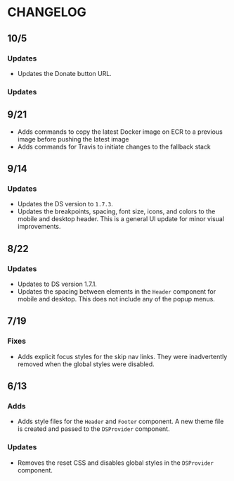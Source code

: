 # CHANGELOG

## 10/5

### Updates

- Updates the Donate button URL.

### Updates

## 9/21

- Adds commands to copy the latest Docker image on ECR to a previous image before pushing the latest image
- Adds commands for Travis to initiate changes to the fallback stack

## 9/14

### Updates

- Updates the DS version to `1.7.3`.
- Updates the breakpoints, spacing, font size, icons, and colors to the mobile and desktop header. This is a general UI update for minor visual improvements.

## 8/22

### Updates

- Updates to DS version 1.7.1.
- Updates the spacing between elements in the `Header` component for mobile and
  desktop. This does not include any of the popup menus.

## 7/19

### Fixes

- Adds explicit focus styles for the skip nav links. They were inadvertently
  removed when the global styles were disabled.

## 6/13

### Adds

- Adds style files for the `Header` and `Footer` component. A new theme file
  is created and passed to the `DSProvider` component.

### Updates

- Removes the reset CSS and disables global styles in the `DSProvider`
  component.
